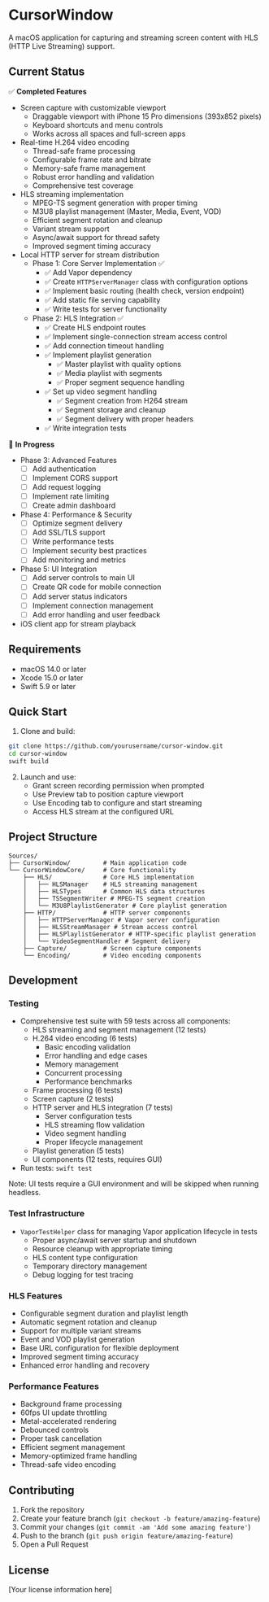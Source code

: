 # CursorWindow

A macOS application for capturing and streaming screen content with HLS (HTTP Live Streaming) support.

## Current Status

✅ **Completed Features**
- Screen capture with customizable viewport
  - Draggable viewport with iPhone 15 Pro dimensions (393x852 pixels)
  - Keyboard shortcuts and menu controls
  - Works across all spaces and full-screen apps
- Real-time H.264 video encoding
  - Thread-safe frame processing
  - Configurable frame rate and bitrate
  - Memory-safe frame management
  - Robust error handling and validation
  - Comprehensive test coverage
- HLS streaming implementation
  - MPEG-TS segment generation with proper timing
  - M3U8 playlist management (Master, Media, Event, VOD)
  - Efficient segment rotation and cleanup
  - Variant stream support
  - Async/await support for thread safety
  - Improved segment timing accuracy
- Local HTTP server for stream distribution
  - Phase 1: Core Server Implementation ✅
    - ✅ Add Vapor dependency
    - ✅ Create `HTTPServerManager` class with configuration options
    - ✅ Implement basic routing (health check, version endpoint)
    - ✅ Add static file serving capability
    - ✅ Write tests for server functionality
  - Phase 2: HLS Integration ✅
    - ✅ Create HLS endpoint routes
    - ✅ Implement single-connection stream access control
    - ✅ Add connection timeout handling
    - ✅ Implement playlist generation
      - ✅ Master playlist with quality options
      - ✅ Media playlist with segments
      - ✅ Proper segment sequence handling
    - ✅ Set up video segment handling
      - ✅ Segment creation from H264 stream
      - ✅ Segment storage and cleanup
      - ✅ Segment delivery with proper headers
    - ✅ Write integration tests

🚧 **In Progress**
  - Phase 3: Advanced Features
    - [ ] Add authentication
    - [ ] Implement CORS support
    - [ ] Add request logging
    - [ ] Implement rate limiting
    - [ ] Create admin dashboard
  - Phase 4: Performance & Security
    - [ ] Optimize segment delivery
    - [ ] Add SSL/TLS support
    - [ ] Write performance tests
    - [ ] Implement security best practices
    - [ ] Add monitoring and metrics
  - Phase 5: UI Integration
    - [ ] Add server controls to main UI
    - [ ] Create QR code for mobile connection
    - [ ] Add server status indicators
    - [ ] Implement connection management
    - [ ] Add error handling and user feedback
- iOS client app for stream playback

## Requirements

- macOS 14.0 or later
- Xcode 15.0 or later
- Swift 5.9 or later

## Quick Start

1. Clone and build:
```bash
git clone https://github.com/yourusername/cursor-window.git
cd cursor-window
swift build
```

2. Launch and use:
   - Grant screen recording permission when prompted
   - Use Preview tab to position capture viewport
   - Use Encoding tab to configure and start streaming
   - Access HLS stream at the configured URL

## Project Structure

```
Sources/
├── CursorWindow/         # Main application code
└── CursorWindowCore/     # Core functionality
    ├── HLS/              # Core HLS implementation
    │   ├── HLSManager    # HLS streaming management
    │   ├── HLSTypes      # Common HLS data structures
    │   ├── TSSegmentWriter # MPEG-TS segment creation
    │   └── M3U8PlaylistGenerator # Core playlist generation
    ├── HTTP/             # HTTP server components
    │   ├── HTTPServerManager # Vapor server configuration
    │   ├── HLSStreamManager # Stream access control
    │   ├── HLSPlaylistGenerator # HTTP-specific playlist generation
    │   └── VideoSegmentHandler # Segment delivery
    ├── Capture/          # Screen capture components
    └── Encoding/         # Video encoding components
```

## Development

### Testing
- Comprehensive test suite with 59 tests across all components:
  - HLS streaming and segment management (12 tests)
  - H.264 video encoding (6 tests)
    - Basic encoding validation
    - Error handling and edge cases
    - Memory management
    - Concurrent processing
    - Performance benchmarks
  - Frame processing (6 tests)
  - Screen capture (2 tests)
  - HTTP server and HLS integration (7 tests)
    - Server configuration tests
    - HLS streaming flow validation
    - Video segment handling
    - Proper lifecycle management
  - Playlist generation (5 tests)
  - UI components (12 tests, requires GUI)
- Run tests: `swift test`

Note: UI tests require a GUI environment and will be skipped when running headless.

### Test Infrastructure
- `VaporTestHelper` class for managing Vapor application lifecycle in tests
  - Proper async/await server startup and shutdown
  - Resource cleanup with appropriate timing
  - HLS content type configuration
  - Temporary directory management
  - Debug logging for test tracing

### HLS Features
- Configurable segment duration and playlist length
- Automatic segment rotation and cleanup
- Support for multiple variant streams
- Event and VOD playlist generation
- Base URL configuration for flexible deployment
- Improved segment timing accuracy
- Enhanced error handling and recovery

### Performance Features
- Background frame processing
- 60fps UI update throttling
- Metal-accelerated rendering
- Debounced controls
- Proper task cancellation
- Efficient segment management
- Memory-optimized frame handling
- Thread-safe video encoding

## Contributing

1. Fork the repository
2. Create your feature branch (`git checkout -b feature/amazing-feature`)
3. Commit your changes (`git commit -am 'Add some amazing feature'`)
4. Push to the branch (`git push origin feature/amazing-feature`)
5. Open a Pull Request

## License

[Your license information here]
